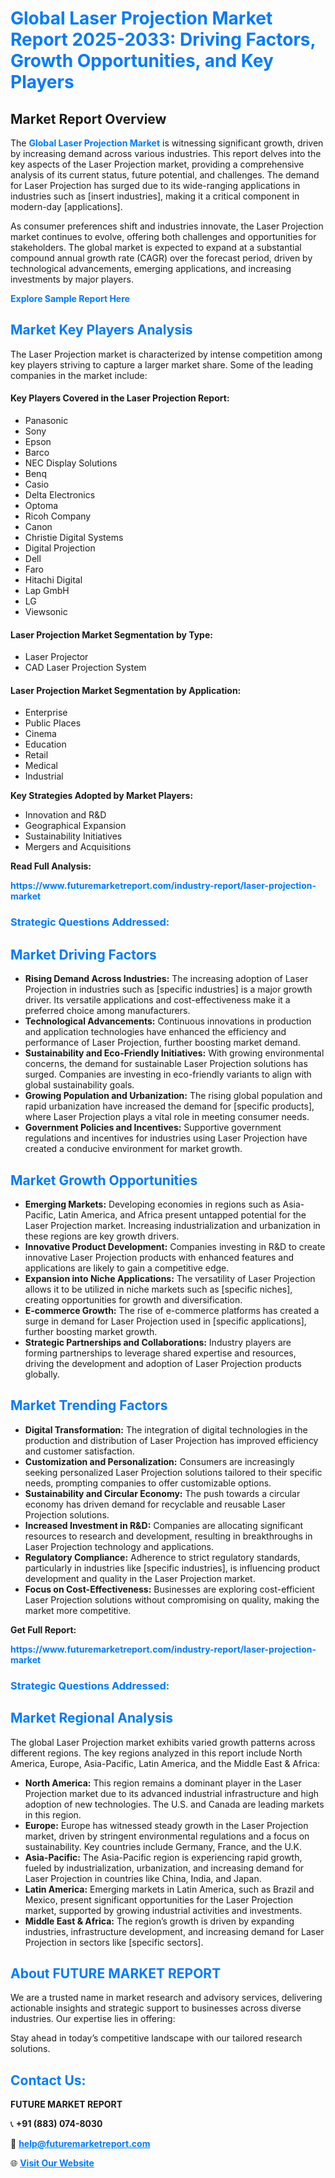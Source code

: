 <h1 style="color: #007BFF;">Global Laser Projection Market Report 2025-2033: Driving Factors, Growth Opportunities, and Key Players</h1>

<section id="overview">
<h2>Market Report Overview</h2>
<p>The <a href="https://www.futuremarketreport.com/industry-report/laser-projection-market" style="color: #007BFF; text-decoration: none;"><strong>Global Laser Projection Market</strong></a> is witnessing significant growth, driven by increasing demand across various industries. This report delves into the key aspects of the Laser Projection market, providing a comprehensive analysis of its current status, future potential, and challenges. The demand for Laser Projection has surged due to its wide-ranging applications in industries such as [insert industries], making it a critical component in modern-day [applications].</p>
<p>As consumer preferences shift and industries innovate, the Laser Projection market continues to evolve, offering both challenges and opportunities for stakeholders. The global market is expected to expand at a substantial compound annual growth rate (CAGR) over the forecast period, driven by technological advancements, emerging applications, and increasing investments by major players.</p>
</section>

<section id="overview">
<p><a href="https://www.futuremarketreport.com/request-sample/reportId=115180" style="color: #007BFF; text-decoration: none;"><strong>Explore Sample Report Here</strong></a></p>
</section>

<section id="key-players">
<h2 style="color: #007BFF;">Market Key Players Analysis</h2>
<p>The Laser Projection market is characterized by intense competition among key players striving to capture a larger market share. Some of the leading companies in the market include:</p>
<h4>Key Players Covered in the Laser Projection Report:</h4>
<ul><li>Panasonic</li><li>Sony</li><li>Epson</li><li>Barco</li><li>NEC Display Solutions</li><li>Benq</li><li>Casio</li><li>Delta Electronics</li><li>Optoma</li><li>Ricoh Company</li><li>Canon</li><li>Christie Digital Systems</li><li>Digital Projection</li><li>Dell</li><li>Faro</li><li>Hitachi Digital</li><li>Lap GmbH</li><li>LG</li><li>Viewsonic</li></ul>
<h4>Laser Projection Market Segmentation by Type:</h4>
<ul><li>Laser Projector</li><li>CAD Laser Projection System</li></ul>

<h4>Laser Projection Market Segmentation by Application:</h4>
<ul><li>Enterprise</li><li>Public Places</li><li>Cinema</li><li>Education</li><li>Retail</li><li>Medical</li><li>Industrial</li></ul>
<p><strong>Key Strategies Adopted by Market Players:</strong></p>
<ul>
<li>Innovation and R&D</li>
<li>Geographical Expansion</li>
<li>Sustainability Initiatives</li>
<li>Mergers and Acquisitions</li>
</ul>
</section>

<section>
<p><strong>Read Full Analysis: </strong></p><a href="https://www.futuremarketreport.com/industry-report/laser-projection-market" style="color: #007BFF; text-decoration: none;"><strong>https://www.futuremarketreport.com/industry-report/laser-projection-market</strong></a>
<h3 style="color: #007BFF;">Strategic Questions Addressed:</h3>
</section>

<section id="driving-factors">
<h2 style="color: #007BFF;">Market Driving Factors</h2>
<ul>
<li><strong>Rising Demand Across Industries:</strong> The increasing adoption of Laser Projection in industries such as [specific industries] is a major growth driver. Its versatile applications and cost-effectiveness make it a preferred choice among manufacturers.</li>
<li><strong>Technological Advancements:</strong> Continuous innovations in production and application technologies have enhanced the efficiency and performance of Laser Projection, further boosting market demand.</li>
<li><strong>Sustainability and Eco-Friendly Initiatives:</strong> With growing environmental concerns, the demand for sustainable Laser Projection solutions has surged. Companies are investing in eco-friendly variants to align with global sustainability goals.</li>
<li><strong>Growing Population and Urbanization:</strong> The rising global population and rapid urbanization have increased the demand for [specific products], where Laser Projection plays a vital role in meeting consumer needs.</li>
<li><strong>Government Policies and Incentives:</strong> Supportive government regulations and incentives for industries using Laser Projection have created a conducive environment for market growth.</li>
</ul>
</section>

<section id="growth-opportunities">
<h2 style="color: #007BFF;">Market Growth Opportunities</h2>
<ul>
<li><strong>Emerging Markets:</strong> Developing economies in regions such as Asia-Pacific, Latin America, and Africa present untapped potential for the Laser Projection market. Increasing industrialization and urbanization in these regions are key growth drivers.</li>
<li><strong>Innovative Product Development:</strong> Companies investing in R&D to create innovative Laser Projection products with enhanced features and applications are likely to gain a competitive edge.</li>
<li><strong>Expansion into Niche Applications:</strong> The versatility of Laser Projection allows it to be utilized in niche markets such as [specific niches], creating opportunities for growth and diversification.</li>
<li><strong>E-commerce Growth:</strong> The rise of e-commerce platforms has created a surge in demand for Laser Projection used in [specific applications], further boosting market growth.</li>
<li><strong>Strategic Partnerships and Collaborations:</strong> Industry players are forming partnerships to leverage shared expertise and resources, driving the development and adoption of Laser Projection products globally.</li>
</ul>
</section>

<section id="trending-factors">
<h2 style="color: #007BFF;">Market Trending Factors</h2>
<ul>
<li><strong>Digital Transformation:</strong> The integration of digital technologies in the production and distribution of Laser Projection has improved efficiency and customer satisfaction.</li>
<li><strong>Customization and Personalization:</strong> Consumers are increasingly seeking personalized Laser Projection solutions tailored to their specific needs, prompting companies to offer customizable options.</li>
<li><strong>Sustainability and Circular Economy:</strong> The push towards a circular economy has driven demand for recyclable and reusable Laser Projection solutions.</li>
<li><strong>Increased Investment in R&D:</strong> Companies are allocating significant resources to research and development, resulting in breakthroughs in Laser Projection technology and applications.</li>
<li><strong>Regulatory Compliance:</strong> Adherence to strict regulatory standards, particularly in industries like [specific industries], is influencing product development and quality in the Laser Projection market.</li>
<li><strong>Focus on Cost-Effectiveness:</strong> Businesses are exploring cost-efficient Laser Projection solutions without compromising on quality, making the market more competitive.</li>
</ul>
</section>

<section>
<p><strong>Get Full Report: </strong></p><a href="https://www.futuremarketreport.com/industry-report/laser-projection-market" style="color: #007BFF; text-decoration: none;"><strong>https://www.futuremarketreport.com/industry-report/laser-projection-market</strong></a>
<h3 style="color: #007BFF;">Strategic Questions Addressed:</h3>
</section>


<section id="regional-analysis">
<h2 style="color: #007BFF;">Market Regional Analysis</h2>
<p>The global Laser Projection market exhibits varied growth patterns across different regions. The key regions analyzed in this report include North America, Europe, Asia-Pacific, Latin America, and the Middle East & Africa:</p>
<ul>
<li><strong>North America:</strong> This region remains a dominant player in the Laser Projection market due to its advanced industrial infrastructure and high adoption of new technologies. The U.S. and Canada are leading markets in this region.</li>
<li><strong>Europe:</strong> Europe has witnessed steady growth in the Laser Projection market, driven by stringent environmental regulations and a focus on sustainability. Key countries include Germany, France, and the U.K.</li>
<li><strong>Asia-Pacific:</strong> The Asia-Pacific region is experiencing rapid growth, fueled by industrialization, urbanization, and increasing demand for Laser Projection in countries like China, India, and Japan.</li>
<li><strong>Latin America:</strong> Emerging markets in Latin America, such as Brazil and Mexico, present significant opportunities for the Laser Projection market, supported by growing industrial activities and investments.</li>
<li><strong>Middle East & Africa:</strong> The region’s growth is driven by expanding industries, infrastructure development, and increasing demand for Laser Projection in sectors like [specific sectors].</li>
</ul>
</section>

<footer>
<h2 style="color: #007BFF;">About FUTURE MARKET REPORT</h2>
<p>We are a trusted name in market research and advisory services, delivering actionable insights and strategic support to businesses across diverse industries. Our expertise lies in offering:</p>

<p>Stay ahead in today’s competitive landscape with our tailored research solutions.</p>

<h2 style="color: #007BFF;">Contact Us:</h2>
<p><strong>FUTURE MARKET REPORT</strong></p>
<p>📞 <strong>+91 (883) 074-8030</strong></p>
<p>📧 <strong><a href="mailto:help@futuremarketreport.com" style="color: #007BFF;">help@futuremarketreport.com</a></strong></p>
<p>🌐 <strong><a href="https://www.futuremarketreport.com/" style="color: #007BFF;">Visit Our Website</a></strong></p>
</footer>